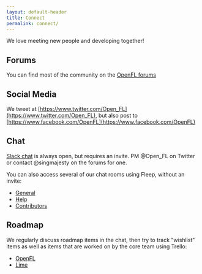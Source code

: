 ```yaml
---
layout: default-header
title: Connect
permalink: connect/
---
```


We love meeting new people and developing together!

## Forums

You can find most of the community on the [OpenFL forums](http://community.openfl.org)

## Social Media

We tweet at [https://www.twitter.com/Open_FL](https://www.twitter.com/Open_FL), but also post to [https://www.facebook.com/OpenFL](https://www.facebook.com/OpenFL)

## Chat

[Slack chat](http://openfl.slack.com) is always open, but requires an invite. PM @Open_FL on Twitter or contact @singmajesty on the forums for one.

You can also access several of our chat rooms using Fleep, without an invite:

 * [General](https://fleep.io/chat?cid=gEdNbSUoSLqHv_Avpr8ErQ)
 * [Help](https://fleep.io/chat?cid=OVtBNlGgRhOcy2B9-vXMLA)
 * [Contributors](https://fleep.io/chat?cid=5frjNw9eQAq2cUbWxgPF2w)

## Roadmap

We regularly discuss roadmap items in the chat, then try to track "wishlist" items as well as items that are worked on by the core team using Trello:

 * [OpenFL](https://trello.com/b/kor9hdzf/openfl)
 * [Lime](https://trello.com/b/DxxhqdQf/lime)
